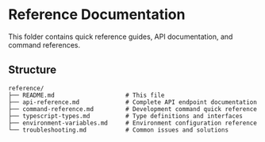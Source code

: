 # Reference Documentation

This folder contains quick reference guides, API documentation, and command references.

## Structure

```
reference/
├── README.md                    # This file
├── api-reference.md             # Complete API endpoint documentation
├── command-reference.md         # Development command quick reference
├── typescript-types.md          # Type definitions and interfaces
├── environment-variables.md     # Environment configuration reference
└── troubleshooting.md           # Common issues and solutions
```
